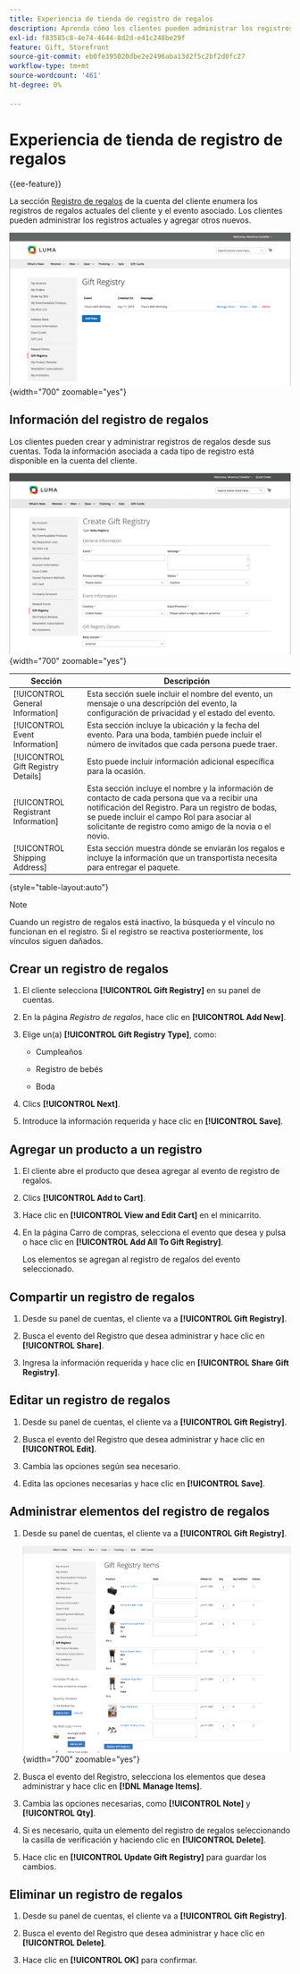 ```yaml
---
title: Experiencia de tienda de registro de regalos
description: Aprenda cómo los clientes pueden administrar los registros actuales y agregar nuevos en su cuenta de tienda.
exl-id: f83585c8-4e74-4644-8d2d-e41c248be29f
feature: Gift, Storefront
source-git-commit: eb0fe395020dbe2e2496aba13d2f5c2bf2d0fc27
workflow-type: tm+mt
source-wordcount: '461'
ht-degree: 0%

---
```


# Experiencia de tienda de registro de regalos

{{ee-feature}}

La sección [Registro de regalos](gift-registries.md) de la cuenta del cliente enumera los registros de regalos actuales del cliente y el evento asociado. Los clientes pueden administrar los registros actuales y agregar otros nuevos.

![Registro de regalos](./assets/account-dashboard-gift-registry.png){width="700" zoomable="yes"}

## Información del registro de regalos

Los clientes pueden crear y administrar registros de regalos desde sus cuentas. Toda la información asociada a cada tipo de registro está disponible en la cuenta del cliente.

![Ejemplo de tienda - información del registro de regalos](./assets/gift-registry-create-baby-storefront.png){width="700" zoomable="yes"}

| Sección | Descripción |
|--- |--- |
| [!UICONTROL General Information] | Esta sección suele incluir el nombre del evento, un mensaje o una descripción del evento, la configuración de privacidad y el estado del evento. |
| [!UICONTROL Event Information] | Esta sección incluye la ubicación y la fecha del evento. Para una boda, también puede incluir el número de invitados que cada persona puede traer. |
| [!UICONTROL Gift Registry Details] | Esto puede incluir información adicional específica para la ocasión. |
| [!UICONTROL Registrant Information] | Esta sección incluye el nombre y la información de contacto de cada persona que va a recibir una notificación del Registro. Para un registro de bodas, se puede incluir el campo Rol para asociar al solicitante de registro como amigo de la novia o el novio. |
| [!UICONTROL Shipping Address] | Esta sección muestra dónde se enviarán los regalos e incluye la información que un transportista necesita para entregar el paquete. |

{style="table-layout:auto"}

>[!NOTE]
>
>Cuando un registro de regalos está inactivo, la búsqueda y el vínculo no funcionan en el registro. Si el registro se reactiva posteriormente, los vínculos siguen dañados.

## Crear un registro de regalos

1. El cliente selecciona **[!UICONTROL Gift Registry]** en su panel de cuentas.

1. En la página _Registro de regalos_, hace clic en **[!UICONTROL Add New]**.

1. Elige un(a) **[!UICONTROL Gift Registry Type]**, como:

   - Cumpleaños

   - Registro de bebés

   - Boda

1. Clics **[!UICONTROL Next]**.

1. Introduce la información requerida y hace clic en **[!UICONTROL Save]**.

## Agregar un producto a un registro

1. El cliente abre el producto que desea agregar al evento de registro de regalos.

1. Clics **[!UICONTROL Add to Cart]**.

1. Hace clic en **[!UICONTROL View and Edit Cart]** en el minicarrito.

1. En la página Carro de compras, selecciona el evento que desea y pulsa o hace clic en **[!UICONTROL Add All To Gift Registry]**.

   Los elementos se agregan al registro de regalos del evento seleccionado.

## Compartir un registro de regalos

1. Desde su panel de cuentas, el cliente va a **[!UICONTROL Gift Registry]**.

1. Busca el evento del Registro que desea administrar y hace clic en **[!UICONTROL Share]**.

1. Ingresa la información requerida y hace clic en **[!UICONTROL Share Gift Registry]**.

## Editar un registro de regalos

1. Desde su panel de cuentas, el cliente va a **[!UICONTROL Gift Registry]**.

1. Busca el evento del Registro que desea administrar y hace clic en **[!UICONTROL Edit]**.

1. Cambia las opciones según sea necesario.

1. Edita las opciones necesarias y hace clic en **[!UICONTROL Save]**.

## Administrar elementos del registro de regalos

1. Desde su panel de cuentas, el cliente va a **[!UICONTROL Gift Registry]**.

   ![Administrar elementos del registro de regalos](./assets/account-dashboard-gift-registry-items-management.png){width="700" zoomable="yes"}

1. Busca el evento del Registro, selecciona los elementos que desea administrar y hace clic en **[!DNL Manage Items]**.

1. Cambia las opciones necesarias, como **[!UICONTROL Note]** y **[!UICONTROL Qty]**.

1. Si es necesario, quita un elemento del registro de regalos seleccionando la casilla de verificación y haciendo clic en **[!UICONTROL Delete]**.

1. Hace clic en **[!UICONTROL Update Gift Registry]** para guardar los cambios.

## Eliminar un registro de regalos

1. Desde su panel de cuentas, el cliente va a **[!UICONTROL Gift Registry]**.

1. Busca el evento del Registro que desea administrar y hace clic en **[!UICONTROL Delete]**.

1. Hace clic en **[!UICONTROL OK]** para confirmar.
